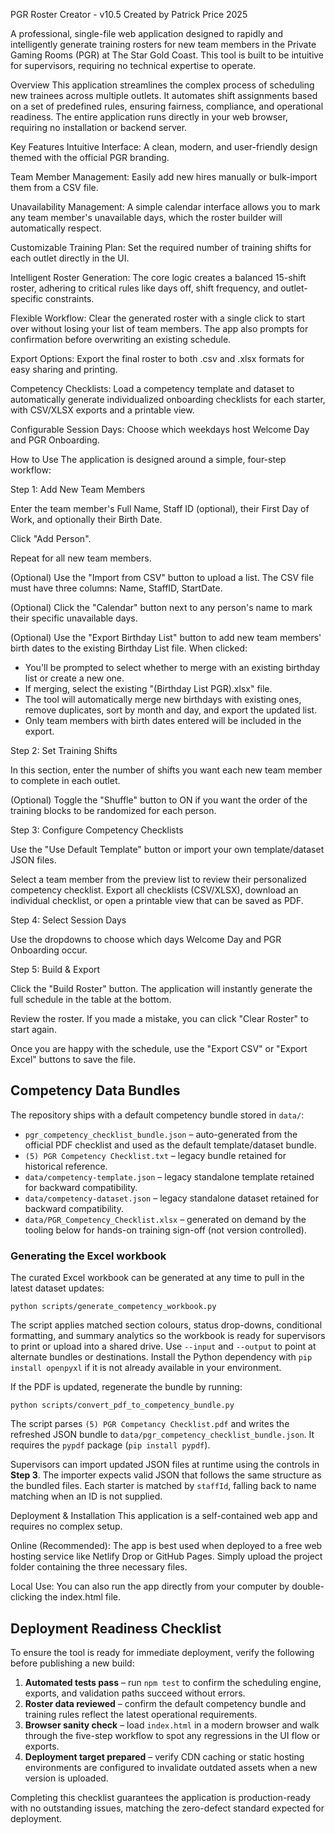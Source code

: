 PGR Roster Creator - v10.5
Created by Patrick Price 2025

A professional, single-file web application designed to rapidly and intelligently generate training rosters for new team members in the Private Gaming Rooms (PGR) at The Star Gold Coast. This tool is built to be intuitive for supervisors, requiring no technical expertise to operate.

Overview
This application streamlines the complex process of scheduling new trainees across multiple outlets. It automates shift assignments based on a set of predefined rules, ensuring fairness, compliance, and operational readiness. The entire application runs directly in your web browser, requiring no installation or backend server.

Key Features
Intuitive Interface: A clean, modern, and user-friendly design themed with the official PGR branding.

Team Member Management: Easily add new hires manually or bulk-import them from a CSV file.

Unavailability Management: A simple calendar interface allows you to mark any team member's unavailable days, which the roster builder will automatically respect.

Customizable Training Plan: Set the required number of training shifts for each outlet directly in the UI.

Intelligent Roster Generation: The core logic creates a balanced 15-shift roster, adhering to critical rules like days off, shift frequency, and outlet-specific constraints.

Flexible Workflow: Clear the generated roster with a single click to start over without losing your list of team members. The app also prompts for confirmation before overwriting an existing schedule.

Export Options: Export the final roster to both .csv and .xlsx formats for easy sharing and printing.

Competency Checklists: Load a competency template and dataset to automatically generate individualized onboarding checklists for each starter, with CSV/XLSX exports and a printable view.

Configurable Session Days: Choose which weekdays host Welcome Day and PGR Onboarding.

How to Use
  The application is designed around a simple, four-step workflow:

Step 1: Add New Team Members

Enter the team member's Full Name, Staff ID (optional), their First Day of Work, and optionally their Birth Date.

Click "Add Person".

Repeat for all new team members.

(Optional) Use the "Import from CSV" button to upload a list. The CSV file must have three columns: Name, StaffID, StartDate.

(Optional) Click the "Calendar" button next to any person's name to mark their specific unavailable days.

(Optional) Use the "Export Birthday List" button to add new team members' birth dates to the existing Birthday List file. When clicked:
  * You'll be prompted to select whether to merge with an existing birthday list or create a new one.
  * If merging, select the existing "(Birthday List PGR).xlsx" file.
  * The tool will automatically merge new birthdays with existing ones, remove duplicates, sort by month and day, and export the updated list.
  * Only team members with birth dates entered will be included in the export.

Step 2: Set Training Shifts

In this section, enter the number of shifts you want each new team member to complete in each outlet.

(Optional) Toggle the "Shuffle" button to ON if you want the order of the training blocks to be randomized for each person.

Step 3: Configure Competency Checklists

Use the "Use Default Template" button or import your own template/dataset JSON files.

Select a team member from the preview list to review their personalized competency checklist. Export all checklists (CSV/XLSX), download an individual checklist, or open a printable view that can be saved as PDF.

Step 4: Select Session Days

Use the dropdowns to choose which days Welcome Day and PGR Onboarding occur.

Step 5: Build & Export

Click the "Build Roster" button. The application will instantly generate the full schedule in the table at the bottom.

Review the roster. If you made a mistake, you can click "Clear Roster" to start again.

Once you are happy with the schedule, use the "Export CSV" or "Export Excel" buttons to save the file.

Competency Data Bundles
----------------------

The repository ships with a default competency bundle stored in `data/`:

* `pgr_competency_checklist_bundle.json` – auto-generated from the official PDF checklist and used as the default template/dataset bundle.
* `(5) PGR Competency Checklist.txt` – legacy bundle retained for historical reference.
* `data/competency-template.json` – legacy standalone template retained for backward compatibility.
* `data/competency-dataset.json` – legacy standalone dataset retained for backward compatibility.
* `data/PGR_Competency_Checklist.xlsx` – generated on demand by the tooling below for hands-on training sign-off (not version controlled).

### Generating the Excel workbook

The curated Excel workbook can be generated at any time to pull in the latest dataset updates:

```
python scripts/generate_competency_workbook.py
```

The script applies matched section colours, status drop-downs, conditional formatting, and summary analytics so the workbook is ready for supervisors to print or upload into a shared drive. Use `--input` and `--output` to point at alternate bundles or destinations. Install the Python dependency with `pip install openpyxl` if it is not already available in your environment.

If the PDF is updated, regenerate the bundle by running:

```
python scripts/convert_pdf_to_competency_bundle.py
```

The script parses `(5) PGR Competancy Checklist.pdf` and writes the refreshed JSON bundle to `data/pgr_competency_checklist_bundle.json`.
It requires the `pypdf` package (`pip install pypdf`).

Supervisors can import updated JSON files at runtime using the controls in **Step 3**. The importer expects valid JSON that follows the same structure as the bundled files. Each starter is matched by `staffId`, falling back to name matching when an ID is not supplied.

Deployment & Installation
This application is a self-contained web app and requires no complex setup.

Online (Recommended): The app is best used when deployed to a free web hosting service like Netlify Drop or GitHub Pages. Simply upload the project folder containing the three necessary files.

Local Use: You can also run the app directly from your computer by double-clicking the index.html file.

Deployment Readiness Checklist
------------------------------

To ensure the tool is ready for immediate deployment, verify the following before publishing a new build:

1. **Automated tests pass** – run `npm test` to confirm the scheduling engine, exports, and validation paths succeed without errors.
2. **Roster data reviewed** – confirm the default competency bundle and training rules reflect the latest operational requirements.
3. **Browser sanity check** – load `index.html` in a modern browser and walk through the five-step workflow to spot any regressions in the UI flow or exports.
4. **Deployment target prepared** – verify CDN caching or static hosting environments are configured to invalidate outdated assets when a new version is uploaded.

Completing this checklist guarantees the application is production-ready with no outstanding issues, matching the zero-defect standard expected for deployment.
